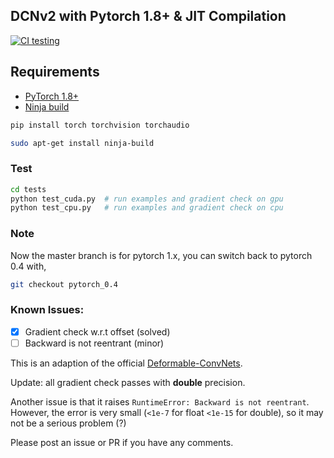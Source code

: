 ## DCNv2 with Pytorch 1.8+ & JIT Compilation

[![CI testing](https://github.com/tteepe/DCNv2/actions/workflows/ci-testing.yml/badge.svg)](https://github.com/tteepe/DCNv2/actions/workflows/ci-testing.yml)

## Requirements
- [PyTorch 1.8+](https://pytorch.org/get-started/locally/)
- [Ninja build](https://ninja-build.org)

```bash
pip install torch torchvision torchaudio

sudo apt-get install ninja-build
```

### Test
```bash
cd tests
python test_cuda.py  # run examples and gradient check on gpu
python test_cpu.py   # run examples and gradient check on cpu 
```
### Note
Now the master branch is for pytorch 1.x, you can switch back to pytorch 0.4 with,
```bash
git checkout pytorch_0.4
```

### Known Issues:
- [x] Gradient check w.r.t offset (solved)
- [ ] Backward is not reentrant (minor)

This is an adaption of the official [Deformable-ConvNets](https://github.com/msracver/Deformable-ConvNets/tree/master/DCNv2_op).

Update: all gradient check passes with **double** precision. 

Another issue is that it raises `RuntimeError: Backward is not reentrant`. However, the error is very small (`<1e-7` for 
float `<1e-15` for double), 
so it may not be a serious problem (?)

Please post an issue or PR if you have any comments.
